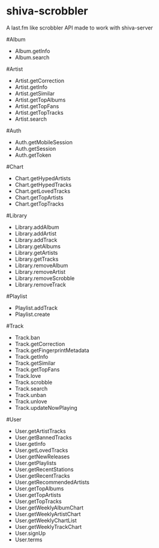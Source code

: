 shiva-scrobbler
===============

A last.fm like scrobbler API made to work with shiva-server

#Album
 - Album.getInfo
 - Album.search

#Artist
 - Artist.getCorrection
 - Artist.getInfo
 - Artist.getSimilar
 - Artist.getTopAlbums
 - Artist.getTopFans
 - Artist.getTopTracks
 - Artist.search

#Auth
 - Auth.getMobileSession
 - Auth.getSession
 - Auth.getToken

#Chart
 - Chart.getHypedArtists
 - Chart.getHypedTracks
 - Chart.getLovedTracks
 - Chart.getTopArtists
 - Chart.getTopTracks

#Library
 - Library.addAlbum
 - Library.addArtist
 - Library.addTrack
 - Library.getAlbums
 - Library.getArtists
 - Library.getTracks
 - Library.removeAlbum
 - Library.removeArtist
 - Library.removeScrobble
 - Library.removeTrack

#Playlist
 - Playlist.addTrack
 - Playlist.create

#Track
 - Track.ban
 - Track.getCorrection
 - Track.getFingerprintMetadata
 - Track.getInfo
 - Track.getSimilar
 - Track.getTopFans
 - Track.love
 - Track.scrobble
 - Track.search
 - Track.unban
 - Track.unlove
 - Track.updateNowPlaying

#User
 - User.getArtistTracks
 - User.getBannedTracks
 - User.getInfo
 - User.getLovedTracks
 - User.getNewReleases
 - User.getPlaylists
 - User.getRecentStations
 - User.getRecentTracks
 - User.getRecommendedArtists
 - User.getTopAlbums
 - User.getTopArtists
 - User.getTopTracks
 - User.getWeeklyAlbumChart
 - User.getWeeklyArtistChart
 - User.getWeeklyChartList
 - User.getWeeklyTrackChart
 - User.signUp
 - User.terms
